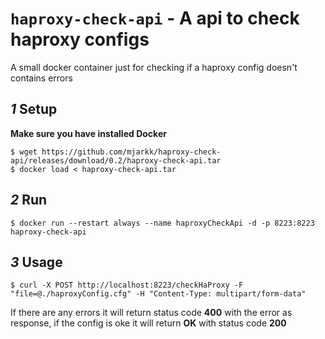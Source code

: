 # `haproxy-check-api` - A api to check haproxy configs
A small docker container just for checking if a haproxy config doesn't contains errors

## *1* Setup
**Make sure you have installed Docker**
```
$ wget https://github.com/mjarkk/haproxy-check-api/releases/download/0.2/haproxy-check-api.tar
$ docker load < haproxy-check-api.tar
```

## *2* Run
```
$ docker run --restart always --name haproxyCheckApi -d -p 8223:8223 haproxy-check-api
```

## *3* Usage
```
$ curl -X POST http://localhost:8223/checkHaProxy -F "file=@./haproxyConfig.cfg" -H "Content-Type: multipart/form-data"
```
If there are any errors it will return status code **400** with the error as response, if the config is oke it will return **OK** with status code **200**
